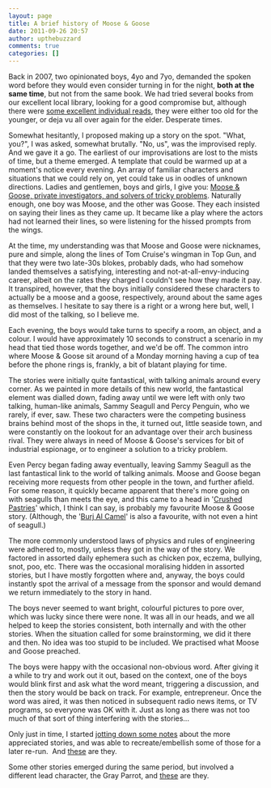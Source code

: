 ```yaml
---
layout: page
title: A brief history of Moose & Goose
date: 2011-09-26 20:57
author: upthebuzzard
comments: true
categories: []
---
```

Back in 2007, two opinionated boys, 4yo and 7yo, demanded the spoken word before they would even consider turning in for the night, <strong>both at the same time</strong>, but not from the same book. We had tried several books from our excellent local library, looking for a good compromise but, although there were <a title="Other Good Bedtime Reads" href="http://stories.upthebuzzard.com/other-good-bedtime-reads/">some excellent individual reads</a>, they were either too old for the younger, or deja vu all over again for the elder. Desperate times.

Somewhat hesitantly, I proposed making up a story on the spot. "What, you?", I was asked, somewhat brutally. "No, us", was the improvised reply. And we gave it a go. The earliest of our improvisations are lost to the mists of time, but a theme emerged. A template that could be warmed up at a moment's notice every evening. An array of familiar characters and situations that we could rely on, yet could take us in oodles of unknown directions. Ladies and gentlemen, boys and girls, I give you: <a title="Moose &amp; Goose Stories" href="http://stories.upthebuzzard.com/moose-goose-stories/">Moose &amp; Goose, private investigators, and solvers of tricky problems</a>. Naturally enough, one boy was Moose, and the other was Goose. They each insisted on saying their lines as they came up. It became like a play where the actors had not learned their lines, so were listening for the hissed prompts from the wings.

At the time, my understanding was that Moose and Goose were nicknames, pure and simple, along the lines of Tom Cruise's wingman in Top Gun, and that they were two late-30s blokes, probably dads, who had somehow landed themselves a satisfying, interesting and not-at-all-envy-inducing career, albeit on the rates they charged I couldn't see how they made it pay. It transpired, however, that the boys initially considered these characters to actually be a moose and a goose, respectively, around about the same ages as themselves. I hesitate to say there is a right or a wrong here but, well, I did most of the talking, so I believe me.

Each evening, the boys would take turns to specify a room, an object, and a colour. I would have approximately 10 seconds to construct a scenario in my head that tied those words together, and we'd be off. The common intro where Moose &amp; Goose sit around of a Monday morning having a cup of tea before the phone rings is, frankly, a bit of blatant playing for time.

The stories were initially quite fantastical, with talking animals around every corner. As we painted in more details of this new world, the fantastical element was dialled down, fading away until we were left with only two talking, human-like animals, Sammy Seagull and Percy Penguin, who we rarely, if ever, saw. These two characters were the competing business brains behind most of the shops in the, it turned out, little seaside town, and were constantly on the lookout for an advantage over their arch business rival. They were always in need of Moose &amp; Goose's services for bit of industrial espionage, or to engineer a solution to a tricky problem.

Even Percy began fading away eventually, leaving Sammy Seagull as the last fantastical link to the world of talking animals. Moose and Goose began receiving more requests from other people in the town, and further afield. For some reason, it quickly became apparent that there's more going on with seagulls than meets the eye, and this came to a head in '<a title="Crushed Pastries" href="http://stories.upthebuzzard.com/2011/10/01/crushed-pastries/">Crushed Pastries</a>' which, I think I can say, is probably my favourite Moose &amp; Goose story. (Although, the '<a title="Burj Al Camel" href="http://stories.upthebuzzard.com/2011/10/05/burj-al-camel/">Burj Al Camel</a>' is also a favourite, with not even a hint of seagull.)

The more commonly understood laws of physics and rules of engineering were adhered to, mostly, unless they got in the way of the story. We factored in assorted daily ephemera such as chicken pox, eczema, bullying, snot, poo, etc. There was the occasional moralising hidden in assorted stories, but I have mostly forgotten where and, anyway, the boys could instantly spot the arrival of a message from the sponsor and would demand we return immediately to the story in hand.

The boys never seemed to want bright, colourful pictures to pore over, which was lucky since there were none. It was all in our heads, and we all helped to keep the stories consistent, both internally and with the other stories. When the situation called for some brainstorming, we did it there and then. No idea was too stupid to be included. We practised what Moose and Goose preached.

The boys were happy with the occasional non-obvious word. After giving it a while to try and work out it out, based on the context, one of the boys would blink first and ask what the word meant, triggering a discussion, and then the story would be back on track. For example, entrepreneur. Once the word was aired, it was then noticed in subsequent radio news items, or TV programs, so everyone was OK with it. Just as long as there was not too much of that sort of thing interfering with the stories...

Only just in time, I started <a title="Upcoming Moose &amp; Goose" href="http://stories.upthebuzzard.com/upcoming-moose-and-goose/">jotting down some notes</a> about the more appreciated stories, and was able to recreate/embellish some of those for a later re-run.  And <a title="Moose &amp; Goose Stories" href="http://stories.upthebuzzard.com/">these</a> are they.

Some other stories emerged during the same period, but involved a different lead character, the Gray Parrot, and <a title="The Grey Parrot Stories" href="http://stories.upthebuzzard.com/the-grey-parrot-stories/">these</a> are they.

